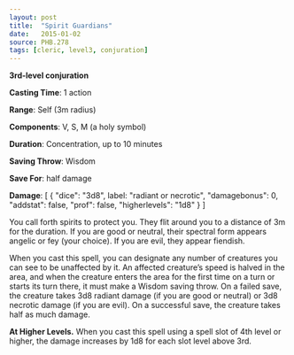 ```yaml
---
layout: post
title:  "Spirit Guardians"
date:   2015-01-02
source: PHB.278
tags: [cleric, level3, conjuration]
---
```


**3rd-level conjuration**

**Casting Time**: 1 action

**Range**: Self (3m radius)

**Components**: V, S, M (a holy symbol)

**Duration**: Concentration, up to 10 minutes

**Saving Throw**: Wisdom

**Save For**: half damage

**Damage**: [ { "dice": "3d8", label: "radiant or necrotic", "damagebonus": 0, "addstat": false, "prof": false, "higherlevels": "1d8" } ]

You call forth spirits to protect you. They flit around you to a distance of 3m for the duration. If you are good or neutral, their spectral form appears angelic or fey (your choice). If you are evil, they appear fiendish.

When you cast this spell, you can designate any number of creatures you can see to be unaffected by it. An affected creature’s speed is halved in the area, and when the creature enters the area for the first time on a turn or starts its turn there, it must make a Wisdom saving throw. On a failed save, the creature takes 3d8 radiant damage (if you are good or neutral) or 3d8 necrotic damage (if you are evil). On a successful save, the creature takes half as much damage.

**At Higher Levels.** When you cast this spell using a spell slot of 4th level or higher, the damage increases by 1d8 for each slot level above 3rd.
